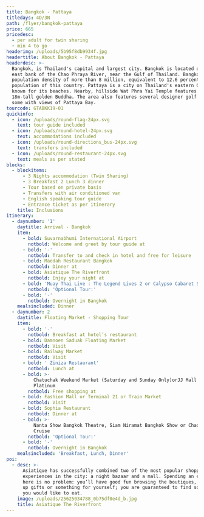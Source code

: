 ```yaml
---
title: Bangkok - Pattaya
titledays: 4D/3N
path: /flyer/bangkok-pattaya
price: 665
pricedesc:
  - per adult for twin sharing
  - min 4 to go
headerimg: /uploads/5b95f8db9934f.jpg
headertitle: About Bangkok - Pattaya
headerdesc: >-
  Bangkok, is Thailand's capital and largest city. Bangkok is located on the
  east bank of the Chao Phraya River, near the Gulf of Thailand. Bangkok has a
  population density of more than 8 million, equivalent to 12.6 percent of the
  population of this country. Pattaya is a city on Thailand's eastern Gulf coast
  known for its beaches. Nearby, hillside Wat Phra Yai Temple features an
  18m-tall golden Buddha. The area also features several designer golf courses,
  some with views of Pattaya Bay.
tourcode: GTABKK19-01
quickinfo:
  - icon: /uploads/round-flag-24px.svg
    text: tour guide included
  - icon: /uploads/round-hotel-24px.svg
    text: accommodations included
  - icon: /uploads/round-directions_bus-24px.svg
    text: transfers included
  - icon: /uploads/round-restaurant-24px.svg
    text: meals as per stated
blocks:
  - blockitems:
      - 3 Nights accommodation (Twin Sharing)
      - 3 Breakfast 2 Lunch 3 dinner
      - Tour based on private basis
      - Transfers with air conditioned van
      - English speaking tour guide
      - Entrance ticket as per itinerary
    title: Inclusions
itinerary:
  - daynumber: '1'
    daytitle: Arrival - Bangkok
    item:
      - bold: Suvarnabhumi International Airport
        notbold: Welcome and greet by tour guide at
      - bold: '-'
        notbold: Transfer to and check in hotel and free for leisure
      - bold: Maedah Restaurant Bangkok
        notbold: Dinner at
      - bold: Asiatique The Riverfront
        notbold: Enjoy your night at
      - bold: 'Muay Thai Live : The Legend Lives 2 or Calypso Cabaret Show'
        notbold: 'Optional Tour:'
      - bold: '-'
        notbold: Overnight in Bangkok
    mealsincluded: Dinner
  - daynumber: 2
    daytitle: Floating Market - Shopping Tour
    item:
      - bold: '-'
        notbold: Breakfast at hotel’s restaurant
      - bold: Damnoen Saduak Floating Market
        notbold: Visit
      - bold: Railway Market
        notbold: Visit
      - bold: ' Ziniza Restaurant'
        notbold: Lunch at
      - bold: >-
          Chatuchak Weekend Market (Saturday and Sunday Only)orJJ Mall or
          Platinum 
        notbold: Free shopping at
      - bold: Fashion Mall or Terminal 21 or Train Market
        notbold: Visit
      - bold: Sophia Restaurant
        notbold: Dinner at
      - bold: >-
          Nanta Show Bangkok Theatre, Siam Niramat Bangkok Show or Chao Phraya
          Cruise
        notbold: 'Optional Tour:'
      - bold: '-'
        notbold: Overnight in Bangkok
    mealsincluded: 'Breakfast, Lunch, Dinner'
poi:
  - desc: >-
      Asiatique has successfully combined two of the most popular shopping
      experiences in the city: a night bazaar and a mall. Spending an evening
      here is no problem: you’ll have good fun browsing the boutiques, picking
      up gifts or something for yourself; you are guaranteed to find something
      you would like to eat. 
    image: /uploads/25625034788_0b75df0e4d_b.jpg
    title: Asiatique The Riverfront
---
```


